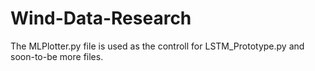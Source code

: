 # Wind-Data-Research

The MLPlotter.py file is used as the controll for LSTM_Prototype.py and soon-to-be more files.
